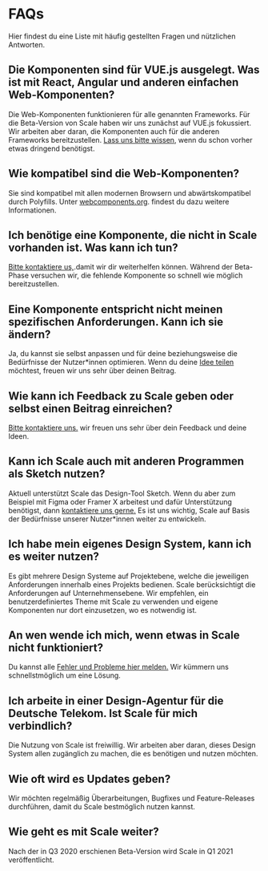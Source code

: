 # FAQs

Hier findest du eine Liste mit häufig gestellten Fragen und nützlichen Antworten. 

## Die Komponenten sind für VUE.js ausgelegt. Was ist mit React, Angular und anderen einfachen Web-Komponenten?

Die Web-Komponenten funktionieren für alle genannten Frameworks. Für die Beta-Version von Scale haben wir uns zunächst auf VUE.js fokussiert. Wir arbeiten aber daran, die Komponenten auch für die anderen Frameworks bereitzustellen. [Lass uns bitte wissen](./?path=/story/community-your-feedback--page), wenn du schon vorher etwas dringend benötigst. 

## Wie kompatibel sind die Web-Komponenten?

Sie sind kompatibel mit allen modernen Browsern und abwärtskompatibel durch Polyfills. Unter [webcomponents.org](https://webcomponents.org). findest du dazu weitere Informationen.

## Ich benötige eine Komponente, die nicht in Scale vorhanden ist. Was kann ich tun?

[Bitte kontaktiere us,](./?path=/story/community-your-feedback--page).damit wir dir weiterhelfen können. Während der Beta-Phase versuchen wir, die fehlende Komponente so schnell wie möglich bereitzustellen. 

## Eine Komponente entspricht nicht meinen spezifischen Anforderungen. Kann ich sie ändern?

Ja, du kannst sie selbst anpassen und für deine beziehungsweise die Bedürfnisse der Nutzer*innen optimieren. Wenn du deine [Idee teilen](./?path=/story/community-contributing-to-scale--page) möchtest, freuen wir uns sehr über deinen Beitrag.

## Wie kann ich Feedback zu Scale geben oder selbst einen Beitrag einreichen?

[Bitte kontaktiere uns.](./?path=/story/community-your-feedback--page) wir freuen uns sehr über dein Feedback und deine Ideen.

## Kann ich Scale auch mit anderen Programmen als Sketch nutzen?

Aktuell unterstützt Scale das Design-Tool Sketch. Wenn du aber zum Beispiel mit Figma oder Framer X arbeitest und dafür Unterstützung benötigst, dann [kontaktiere uns gerne.](./?path=/story/community-contributing-to-scale--page) Es ist uns wichtig, Scale auf Basis der Bedürfnisse unserer Nutzer*innen weiter zu entwickeln.

## Ich habe mein eigenes Design System, kann ich es weiter nutzen?

Es gibt mehrere Design Systeme auf Projektebene, welche die jeweiligen Anforderungen innerhalb eines Projekts bedienen. Scale berücksichtigt die Anforderungen auf Unternehmensebene. Wir empfehlen, ein benutzerdefiniertes Theme mit Scale zu verwenden und eigene Komponenten nur dort einzusetzen, wo es notwendig ist.

## An wen wende ich mich, wenn etwas in Scale nicht funktioniert?

Du kannst alle [Fehler und Probleme hier melden.](./?path=/story/community-your-feedback--page) Wir kümmern uns schnellstmöglich um eine Lösung.

## Ich arbeite in einer Design-Agentur für die Deutsche Telekom. Ist Scale für mich verbindlich? 

Die Nutzung von Scale ist freiwillig. Wir arbeiten aber daran, dieses Design System allen zugänglich zu machen, die es benötigen und nutzen möchten. 

## Wie oft wird es Updates geben?

Wir möchten regelmäßig Überarbeitungen, Bugfixes und Feature-Releases durchführen, damit du Scale bestmöglich nutzen kannst.

## Wie geht es mit Scale weiter? 

Nach der in Q3 2020 erschienen Beta-Version wird Scale in Q1 2021 veröffentlicht. 
